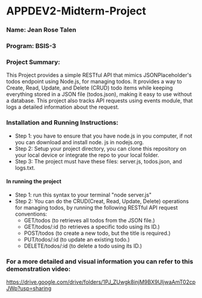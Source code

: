 # APPDEV2-Midterm-Project

### Name: Jean Rose Talen 
### Program: BSIS-3

### Project Summary:

This Project provides a simple RESTful API that mimics  JSONPlaceholder's todos endpoint using Node.js, for managing todos. It provides a way to Create, Read, Update, and Delete (CRUD) todo items while keeping everything stored in a JSON file (todos.json), making it easy to use without a database. This project also tracks API requests using events module, that logs a detailed information about the request.

### Installation and Running Instructions:
* Step 1: you have to ensure that you have node.js in you computer, if not you can download and install node. js in nodejs.org.
* Step 2: Setup your project directory, you can clone this repository on your local device or integrate the repo to your local folder.
* Step 3: The project must have these files: server.js, todos.json, and logs.txt.

#### In running the project
* Step 1: run this syntax to your terminal "node server.js"
* Step 2: You can do the CRUD(Creat, Read, Update, Delete) operations for managing todos, by running the following RESTful API request conventions:
    * GET/todos (to retrieves all todos from the JSON file.)
    * GET/todos/:id (to retrieves a specific todo using its ID.)
    * POST/todos (to create a new todo, but the title is required.)
    * PUT/todos/:id (to update an existing todo.)
    * DELETE/todos/:id (to delete a todo using its ID.)

### For a more detailed and visual information you can refer to this demonstration video:
https://drive.google.com/drive/folders/1PJ_ZUwgk8injM9BX9UIjwaAmT02cpJWp?usp=sharing








